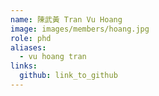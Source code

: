 ```yaml
---
name: 陳武黃 Tran Vu Hoang 
image: images/members/hoang.jpg 
role: phd
aliases:
  - vu hoang tran
links:
  github: link_to_github 
---
```

